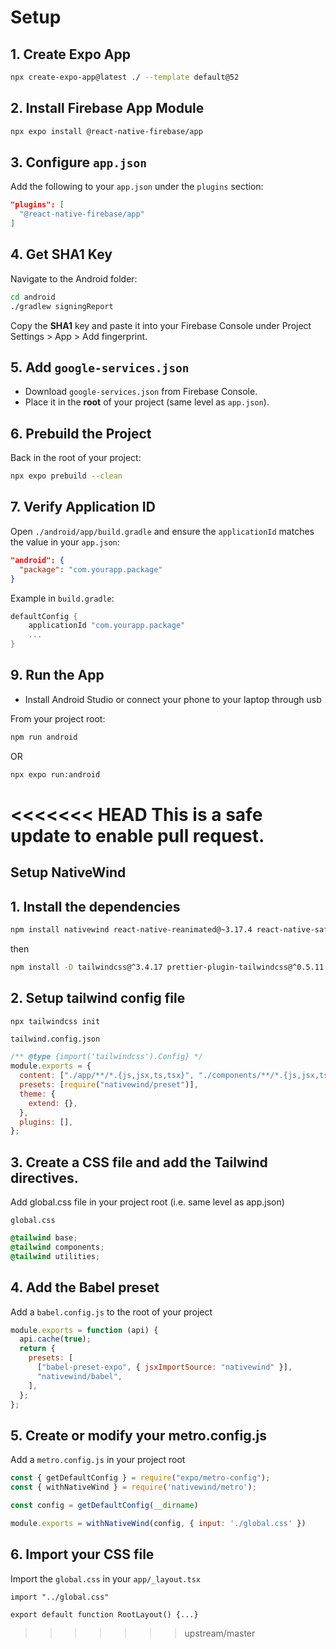 # Setup

## 1. Create Expo App

```bash
npx create-expo-app@latest ./ --template default@52
```

## 2. Install Firebase App Module

```bash
npx expo install @react-native-firebase/app
```

## 3. Configure `app.json`

Add the following to your `app.json` under the `plugins` section:

```json
"plugins": [
  "@react-native-firebase/app"
]
```

## 4. Get SHA1 Key

Navigate to the Android folder:

```bash
cd android
./gradlew signingReport
```

Copy the **SHA1** key and paste it into your Firebase Console under Project Settings > App > Add fingerprint.

## 5. Add `google-services.json`

- Download `google-services.json` from Firebase Console.
- Place it in the **root** of your project (same level as `app.json`).

## 6. Prebuild the Project

Back in the root of your project:

```bash
npx expo prebuild --clean
```

## 7. Verify Application ID

Open `./android/app/build.gradle` and ensure the `applicationId` matches the value in your `app.json`:

```json
"android": {
  "package": "com.yourapp.package"
}
```

Example in `build.gradle`:

```gradle
defaultConfig {
    applicationId "com.yourapp.package"
    ...
}
```

## 9. Run the App

- Install Android Studio or connect your phone to your laptop through usb

From your project root:

```bash
npm run android
```

OR

```bash
npx expo run:android
```
<<<<<<< HEAD
This is a safe update to enable pull request.
=======

## Setup NativeWind

## 1. Install the dependencies

```bash
npm install nativewind react-native-reanimated@~3.17.4 react-native-safe-area-context@5.4.0
```

then

```bash
npm install -D tailwindcss@^3.4.17 prettier-plugin-tailwindcss@^0.5.11
```

## 2. Setup tailwind config file

```bash
npx tailwindcss init
```

`tailwind.config.json`

```js
/** @type {import('tailwindcss').Config} */
module.exports = {
  content: ["./app/**/*.{js,jsx,ts,tsx}", "./components/**/*.{js,jsx,ts,tsx}"],
  presets: [require("nativewind/preset")],
  theme: {
    extend: {},
  },
  plugins: [],
};
```

## 3. Create a CSS file and add the Tailwind directives.

Add global.css file in your project root (i.e. same level as app.json)

`global.css`

```css
@tailwind base;
@tailwind components;
@tailwind utilities;
```

## 4. Add the Babel preset

Add a `babel.config.js` to the root of your project

```js
module.exports = function (api) {
  api.cache(true);
  return {
    presets: [
      ["babel-preset-expo", { jsxImportSource: "nativewind" }],
      "nativewind/babel",
    ],
  };
};
```

## 5. Create or modify your metro.config.js

Add a `metro.config.js` in your project root

```js
const { getDefaultConfig } = require("expo/metro-config");
const { withNativeWind } = require('nativewind/metro');

const config = getDefaultConfig(__dirname)

module.exports = withNativeWind(config, { input: './global.css' })
```

## 6. Import your CSS file

Import the `global.css` in your `app/_layout.tsx`

```tsx
import "../global.css"

export default function RootLayout() {...}
```
>>>>>>> upstream/master
